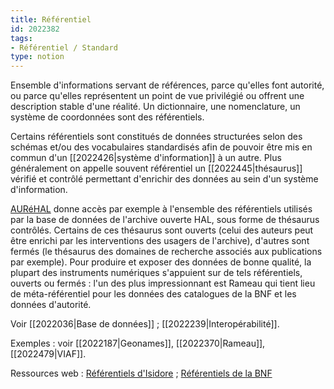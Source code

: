 ```yaml
---
title: Référentiel
id: 2022382
tags:
- Référentiel / Standard
type: notion
---
```


Ensemble d'informations servant de références, parce qu'elles font autorité, ou parce qu'elles représentent un point de vue privilégié ou offrent une description stable d'une réalité. Un dictionnaire, une nomenclature, un système de coordonnées sont des référentiels.

Certains référentiels sont constitués de données structurées selon des schémas et/ou des vocabulaires standardisés afin de pouvoir être mis en commun d'un [[2022426|système d'information]] à un autre. Plus généralement on appelle souvent référentiel un [[2022445|thésaurus]] vérifié et contrôlé permettant d'enrichir des données au sein d'un système d'information.

[AURéHAL](https://aurehal.archives-ouvertes.fr/) donne accès par exemple à l'ensemble des référentiels utilisés par la base de données de l'archive ouverte HAL, sous forme de thésaurus contrôlés. Certains de ces thésaurus sont ouverts (celui des auteurs peut être enrichi par les interventions des usagers de l'archive), d'autres sont fermés (le thésaurus des domaines de recherche associés aux publications par exemple). Pour produire et exposer des données de bonne qualité, la plupart des instruments numériques s'appuient sur de tels référentiels, ouverts ou fermés : l'un des plus impressionnant est Rameau qui tient lieu de méta-référentiel pour les données des catalogues de la BNF et les données d'autorité.

Voir [[2022036|Base de données]] ; [[2022239|Interopérabilité]].

Exemples : voir [[2022187|Geonames]], [[2022370|Rameau]], [[2022479|VIAF]].

Ressources web : [Référentiels d'Isidore](https://isidore.science/vocabularies) ; [Référentiels de la BNF](https://www.bnf.fr/fr/indexation-sujet-les-referentiels-utilises-par-la-bnf#bnf-rameau)

